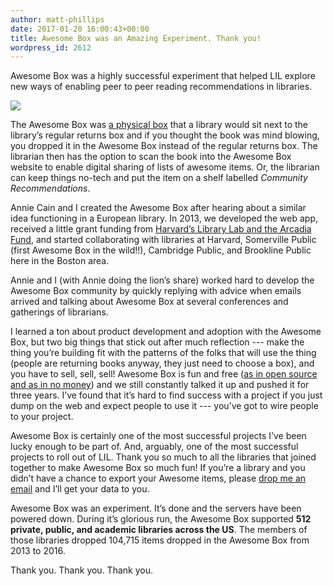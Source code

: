 ```yaml
---
author: matt-phillips
date: 2017-01-20 16:00:43+00:00
title: Awesome Box was an Amazing Experiment. Thank you!
wordpress_id: 2612
---
```


Awesome Box was a highly successful experiment that helped LIL explore new ways of enabling peer to peer reading recommendations in libraries.

![](https://lil-blog-media.s3.amazonaws.com/awesome_action.jpg)

The Awesome Box was [a physical box](https://github.com/harvard-lil/awesome/tree/master/django/static/images/box-images) that a library would sit next to the library’s regular returns box and if you thought the book was mind blowing, you dropped it in the Awesome Box instead of the regular returns box. The librarian then has the option to scan the book into the Awesome Box website to enable digital sharing of lists of awesome items. Or, the librarian can keep things no-tech and put the item on a shelf labelled _Community Recommendations_.

Annie Cain and I created the Awesome Box after hearing about a similar idea functioning in a European library. In 2013, we developed the web app, received a little grant funding from [Harvard’s Library Lab and the Arcadia Fund](https://osc.hul.harvard.edu/liblab/), and started collaborating with libraries at Harvard, Somerville Public (first Awesome Box in the wild!!), Cambridge Public, and Brookline Public here in the Boston area.

Annie and I (with Annie doing the lion’s share) worked hard to develop the Awesome Box community by quickly replying with advice when emails arrived and talking about Awesome Box at several conferences and gatherings of librarians.

I learned a ton about product development and adoption with the Awesome Box, but two big things that stick out after much reflection --- make the thing you’re building fit with the patterns of the folks that will use the thing (people are returning books anyway, they just need to choose a box), and you have to sell, sell, sell! Awesome Box is fun and free ([as in open source and as in no money](https://github.com/harvard-lil/awesome)) and we still constantly talked it up and pushed it for three years. I’ve found that it’s hard to find success with a project if you just dump on the web and expect people to use it --- you’ve got to wire people to your project.

Awesome Box is certainly one of the most successful projects I’ve been lucky enough to be part of. And, arguably, one of the most successful projects to roll out of LIL. Thank you so much to all the libraries that joined together to make Awesome Box so much fun! If you’re a library and you didn’t have a chance to export your Awesome items, please [drop me an email](mailto:mphillips@law.harvard.edu) and I’ll get your data to you.

Awesome Box was an experiment. It’s done and the servers have been powered down. During it’s glorious run, the Awesome Box supported **512 private, public, and academic libraries across the US**. The members of those libraries dropped 104,715 items dropped in the Awesome Box from 2013 to 2016.

Thank you. Thank you. Thank you.
